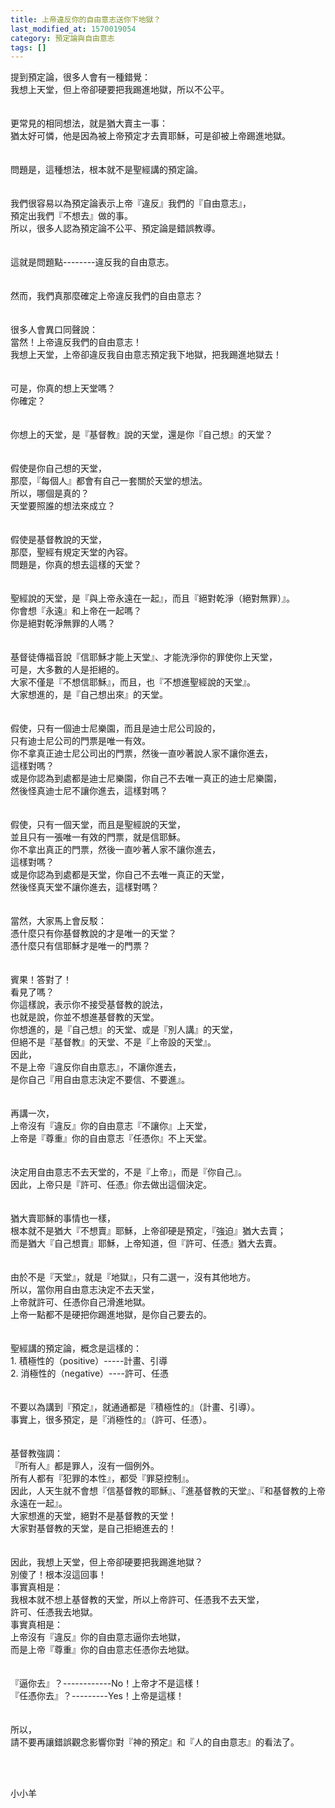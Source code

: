 ```yaml
---
title: 上帝違反你的自由意志送你下地獄？
last_modified_at: 1570019054
category: 預定論與自由意志
tags: []
---
```


<div>提到預定論，很多人會有一種錯覺：</div>
<div>我想上天堂，但上帝卻硬要把我踢進地獄，所以不公平。</div>
<div> </div>
<div> </div>
<div>更常見的相同想法，就是猶大賣主一事：</div>
<div>猶太好可憐，他是因為被上帝預定才去賣耶穌，可是卻被上帝踢進地獄。</div>
<div> </div>
<div> </div>
<div>問題是，這種想法，根本就不是聖經講的預定論。</div>
<div> </div>
<div> </div>
<div>我們很容易以為預定論表示上帝『違反』我們的『自由意志』，</div>
<div>預定出我們『不想去』做的事。</div>
<div>所以，很多人認為預定論不公平、預定論是錯誤教導。</div>
<div> </div>
<div> </div>
<div>這就是問題點--------違反我的自由意志。</div>
<div> </div>
<div> </div>
<div>然而，我們真那麼確定上帝違反我們的自由意志？</div>
<div> </div>
<div> </div>
<div>很多人會異口同聲說：</div>
<div>當然！上帝違反我們的自由意志！</div>
<div>我想上天堂，上帝卻違反我自由意志預定我下地獄，把我踢進地獄去！</div>
<div> </div>
<div> </div>
<div>可是，你真的想上天堂嗎？</div>
<div>你確定？</div>
<div> </div>
<div> </div>
<div>你想上的天堂，是『基督教』說的天堂，還是你『自己想』的天堂？</div>
<div> </div>
<div> </div>
<div>假使是你自己想的天堂，</div>
<div>那麼，『每個人』都會有自己一套關於天堂的想法。</div>
<div>所以，哪個是真的？</div>
<div>天堂要照誰的想法來成立？</div>
<div> </div>
<div> </div>
<div>假使是基督教說的天堂，</div>
<div>那麼，聖經有規定天堂的內容。</div>
<div>問題是，你真的想去這樣的天堂？</div>
<div> </div>
<div> </div>
<div>聖經說的天堂，是『與上帝永遠在一起』，而且『絕對乾淨（絕對無罪）』。</div>
<div>你會想『永遠』和上帝在一起嗎？</div>
<div>你是絕對乾淨無罪的人嗎？</div>
<div> </div>
<div> </div>
<div>基督徒傳福音說『信耶穌才能上天堂』、才能洗淨你的罪使你上天堂，</div>
<div>可是，大多數的人是拒絕的。</div>
<div>大家不僅是『不想信耶穌』，而且，也『不想進聖經說的天堂』。</div>
<div>大家想進的，是『自己想出來』的天堂。</div>
<div> </div>
<div> </div>
<div>假使，只有一個迪士尼樂園，而且是迪士尼公司設的，</div>
<div>只有迪士尼公司的門票是唯一有效。</div>
<div>你不拿真正迪士尼公司出的門票，然後一直吵著說人家不讓你進去，</div>
<div>這樣對嗎？</div>
<div>或是你認為到處都是迪士尼樂園，你自己不去唯一真正的迪士尼樂園，</div>
<div>然後怪真迪士尼不讓你進去，這樣對嗎？</div>
<div> </div>
<div> </div>
<div>假使，只有一個天堂，而且是聖經說的天堂，</div>
<div>並且只有一張唯一有效的門票，就是信耶穌。</div>
<div>你不拿出真正的門票，然後一直吵著人家不讓你進去，</div>
<div>這樣對嗎？</div>
<div>或是你認為到處都是天堂，你自己不去唯一真正的天堂，</div>
<div>然後怪真天堂不讓你進去，這樣對嗎？</div>
<div> </div>
<div> </div>
<div>當然，大家馬上會反駁：</div>
<div>憑什麼只有你基督教說的才是唯一的天堂？</div>
<div>憑什麼只有信耶穌才是唯一的門票？</div>
<div> </div>
<div> </div>
<div>賓果！答對了！</div>
<div>看見了嗎？</div>
<div>你這樣說，表示你不接受基督教的說法，</div>
<div>也就是說，你並不想進基督教的天堂。</div>
<div>你想進的，是『自己想』的天堂、或是『別人講』的天堂，</div>
<div>但絕不是『基督教』的天堂、不是『上帝設的天堂』。</div>
<div>因此，</div>
<div>不是上帝『違反你自由意志』，不讓你進去，</div>
<div>是你自己『用自由意志決定不要信、不要進』。</div>
<div> </div>
<div> </div>
<div>再講一次，</div>
<div>上帝沒有『違反』你的自由意志『不讓你』上天堂，</div>
<div>上帝是『尊重』你的自由意志『任憑你』不上天堂。</div>
<div> </div>
<div> </div>
<div>決定用自由意志不去天堂的，不是『上帝』，而是『你自己』。</div>
<div>因此，上帝只是『許可、任憑』你去做出這個決定。</div>
<div> </div>
<div> </div>
<div>猶大賣耶穌的事情也一樣，</div>
<div>根本就不是猶大『不想賣』耶穌，上帝卻硬是預定，『強迫』猶大去賣；</div>
<div>而是猶大『自己想賣』耶穌，上帝知道，但『許可、任憑』猶大去賣。</div>
<div> </div>
<div> </div>
<div>由於不是『天堂』，就是『地獄』，只有二選一，沒有其他地方。</div>
<div>所以，當你用自由意志決定不去天堂，</div>
<div>上帝就許可、任憑你自己滑進地獄。</div>
<div>上帝一點都不是硬把你踢進地獄，是你自己要去的。</div>
<div> </div>
<div> </div>
<div>聖經講的預定論，概念是這樣的：</div>
<div>1.<span style="white-space:pre"> </span>積極性的（positive）-----計畫、引導</div>
<div>2.<span style="white-space:pre"> </span>消極性的（negative）----許可、任憑</div>
<div> </div>
<div> </div>
<div>不要以為講到『預定』，就通通都是『積極性的』（計畫、引導）。</div>
<div>事實上，很多預定，是『消極性的』（許可、任憑）。</div>
<div> </div>
<div> </div>
<div>基督教強調：</div>
<div>『所有人』都是罪人，沒有一個例外。</div>
<div>所有人都有『犯罪的本性』，都受『罪惡控制』。</div>
<div>因此，人天生就不會想『信基督教的耶穌』、『進基督教的天堂』、『和基督教的上帝永遠在一起』。</div>
<div>大家想進的天堂，絕對不是基督教的天堂！</div>
<div>大家對基督教的天堂，是自己拒絕進去的！</div>
<div> </div>
<div> </div>
<div>因此，我想上天堂，但上帝卻硬要把我踢進地獄？</div>
<div>別傻了！根本沒這回事！</div>
<div>事實真相是：</div>
<div>我根本就不想上基督教的天堂，所以上帝許可、任憑我不去天堂，</div>
<div>許可、任憑我去地獄。</div>
<div>事實真相是：</div>
<div>上帝沒有『違反』你的自由意志逼你去地獄，</div>
<div>而是上帝『尊重』你的自由意志任憑你去地獄。</div>
<div> </div>
<div> </div>
<div>『逼你去』？------------No！上帝才不是這樣！</div>
<div>『任憑你去』？---------Yes！上帝是這樣！</div>
<div> </div>
<div> </div>
<div>所以，</div>
<div>請不要再讓錯誤觀念影響你對『神的預定』和『人的自由意志』的看法了。</div>
<div> </div>
<p> </p>
<p>小小羊</p>
